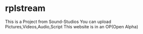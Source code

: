 # rplstream
This is a Project from Sound-Studios
You can upload Pictures,Videos,Audio,Script
This website is in an OP(Open Alpha)
